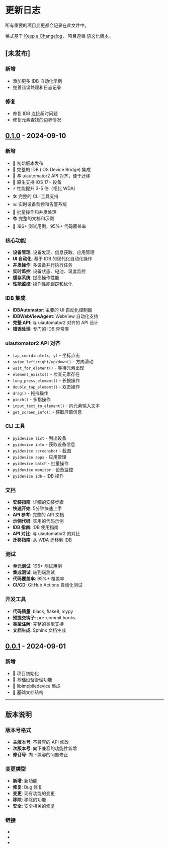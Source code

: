 # 更新日志

所有重要的项目变更都会记录在此文件中。

格式基于 [Keep a Changelog](https://keepachangelog.com/zh-CN/1.0.0/)，
项目遵循 [语义化版本](https://semver.org/lang/zh-CN/)。

## [未发布]

### 新增
- 添加更多 IDB 自动化示例
- 完善错误处理和日志记录

### 修复
- 修复 IDB 连接超时问题
- 修复元素查找的边界情况

## [0.1.0] - 2024-09-10

### 新增
- 🎉 初始版本发布
- 🚀 完整的 IDB (iOS Device Bridge) 集成
- 🔄 与 uiautomator2 API 对齐，便于迁移
- 📱 原生支持 iOS 17+ 设备
- ⚡ 性能提升 3-5 倍（相比 WDA）
- 🛠️ 完整的 CLI 工具支持
- 📊 实时设备监控和告警系统
- 🔧 批量操作和并发处理
- 📚 完整的文档和示例
- 🧪 196+ 测试用例，95%+ 代码覆盖率

### 核心功能
- **设备管理**: 设备发现、信息获取、应用管理
- **UI 自动化**: 基于 IDB 的现代化自动化操作
- **并发操作**: 多设备并行执行任务
- **实时监控**: 设备状态、电池、温度监控
- **缓存系统**: 提高操作性能
- **性能监控**: 操作性能跟踪和优化

### IDB 集成
- **IDBAutomator**: 主要的 UI 自动化控制器
- **IDBWebViewAgent**: WebView 自动化支持
- **完整 API**: 与 uiautomator2 对齐的 API 设计
- **错误处理**: 专门的 IDB 异常类

### uiautomator2 API 对齐
- `tap_coordinate(x, y)` - 坐标点击
- `swipe_left/right/up/down()` - 方向滑动
- `wait_for_element()` - 等待元素出现
- `element_exists()` - 检查元素存在
- `long_press_element()` - 长按操作
- `double_tap_element()` - 双击操作
- `drag()` - 拖拽操作
- `pinch()` - 多指操作
- `input_text_to_element()` - 向元素输入文本
- `get_screen_info()` - 获取屏幕信息

### CLI 工具
- `pyidevice list` - 列出设备
- `pyidevice info` - 获取设备信息
- `pyidevice screenshot` - 截图
- `pyidevice apps` - 应用管理
- `pyidevice batch` - 批量操作
- `pyidevice monitor` - 设备监控
- `pyidevice idb` - IDB 操作

### 文档
- **安装指南**: 详细的安装步骤
- **快速开始**: 5分钟快速上手
- **API 参考**: 完整的 API 文档
- **示例代码**: 实用的代码示例
- **IDB 指南**: IDB 使用指南
- **API 对比**: 与 uiautomator2 的对比
- **迁移指南**: 从 WDA 迁移到 IDB

### 测试
- **单元测试**: 196+ 测试用例
- **集成测试**: 端到端测试
- **代码覆盖率**: 95%+ 覆盖率
- **CI/CD**: GitHub Actions 自动化测试

### 开发工具
- **代码质量**: black, flake8, mypy
- **预提交钩子**: pre-commit hooks
- **类型注解**: 完整的类型支持
- **文档生成**: Sphinx 文档生成

## [0.0.1] - 2024-09-01

### 新增
- 🎯 项目初始化
- 📱 基础设备管理功能
- 🔧 libimobiledevice 集成
- 📝 基础文档结构

---

## 版本说明

### 版本号格式
- **主版本号**: 不兼容的 API 修改
- **次版本号**: 向下兼容的功能性新增
- **修订号**: 向下兼容的问题修正

### 变更类型
- **新增**: 新功能
- **修复**: Bug 修复
- **变更**: 现有功能的变更
- **移除**: 移除的功能
- **安全**: 安全相关的修复

### 链接
- [Unreleased]: https://github.com/carlslin/-pyidevice/compare/v0.1.0...HEAD
- [0.1.0]: https://github.com/carlslin/-pyidevice/releases/tag/v0.1.0
- [0.0.1]: https://github.com/carlslin/-pyidevice/releases/tag/v0.0.1
